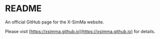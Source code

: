 # README

An official GitHub page for the X-SimMa website.

Please visit [https://xsimma.github.io](https://xsimma.github.io) for details.
